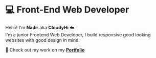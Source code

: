 # 💻 Front-End Web Developer  

Hello! I'm **Nadir** aka **CloudyHi** ☁️  
I'm a junior Frontend Web Developer, I build responsive good looking websites with good design in mind.  

🎨 Check out my work on my [**Portfolio**](https://portfolio-gwxe.vercel.app/)

<!--
---

## 🧠 Languages, Frameworks and Tools
![C](https://img.shields.io/badge/C-00599C?style=for-the-badge&logo=c&logoColor=white)
![Python](https://img.shields.io/badge/Python-FFD43B?style=for-the-badge&logo=python&logoColor=3776AB)
![HTML5](https://img.shields.io/badge/HTML5-E34F26?style=for-the-badge&logo=html5&logoColor=white)
![CSS3](https://img.shields.io/badge/CSS3-1572B6?style=for-the-badge&logo=css3&logoColor=white)
![JavaScript](https://img.shields.io/badge/JavaScript-F7DF1E?style=for-the-badge&logo=javascript&logoColor=000000)
![TypeScript](https://img.shields.io/badge/TypeScript-007ACC?style=for-the-badge&logo=typescript&logoColor=white)  
![React.js](https://img.shields.io/badge/React.js-000000?style=for-the-badge&logo=react&logoColor=61DAFB)
![Next.js](https://img.shields.io/badge/Next.js-000000?style=for-the-badge&logo=nextdotjs&logoColor=white)
![TanStack Query](https://img.shields.io/badge/TanStack%20Query-FF4154?style=for-the-badge&logo=react-query&logoColor=white)
![TailwindCSS](https://img.shields.io/badge/TailwindCSS-000000?style=for-the-badge&logo=tailwind-css&logoColor=38B2AC)
![Node.js](https://img.shields.io/badge/Node.js-000000?style=for-the-badge&logo=node.js&logoColor=43853D)  
![Git](https://img.shields.io/badge/Git-F05032?style=for-the-badge&logo=git&logoColor=white)
![GitHub](https://img.shields.io/badge/GitHub-181717?style=for-the-badge&logo=github&logoColor=white)
![Figma](https://img.shields.io/badge/Figma-000000?style=for-the-badge&logo=figma&logoColor=F24E1E)

---

📫 Get in Touch: [**portfolio-gwxe.vercel.app/contact**](https://portfolio-gwxe.vercel.app/contact) -->
